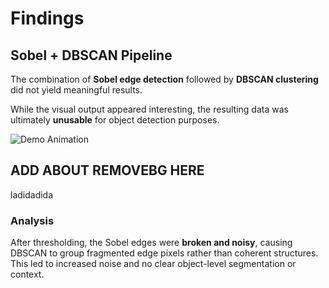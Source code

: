# Findings

## Sobel + DBSCAN Pipeline

The combination of **Sobel edge detection** followed by **DBSCAN clustering** did not yield meaningful results.

While the visual output appeared interesting, the resulting data was ultimately **unusable** for object detection purposes.

![Demo Animation](findings_visualized/output-eps15.gif)

## ADD ABOUT REMOVEBG HERE
ladidadida

### Analysis

After thresholding, the Sobel edges were **broken and noisy**, causing DBSCAN to group fragmented edge pixels rather than coherent structures.  
This led to increased noise and no clear object-level segmentation or context.


